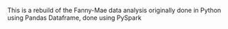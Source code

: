 This is a rebuild of the Fanny-Mae data analysis originally done in Python using Pandas Dataframe,
done using PySpark